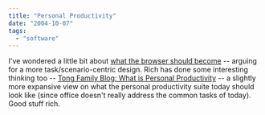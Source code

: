 ```yaml
---
title: "Personal Productivity"
date: "2004-10-07"
tags: 
  - "software"
---
```


I've wondered a little bit about [what the browser should become](http://www.theludwigs.com/archives/001666.html) -- arguing for a more task/scenario-centric design. Rich has done some interesting thinking too -- [Tong Family Blog: What is Personal Productivity](http://www.tongfamily.com/guide_to_pcs/2004/10/06/what_is_personal_productivity.html "Tong Family Blog: What is Personal Productivity") -- a slightly more expansive view on what the personal productivity suite today should look like (since office doesn't really address the common tasks of today). Good stuff rich.
